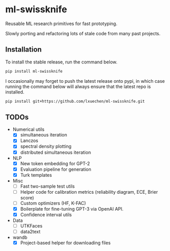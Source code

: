 # ml-swissknife

Reusable ML research primitives for fast prototyping.

Slowly porting and refactoring lots of stale code from many past projects.

## Installation

To install the stable release, run the command below.

```bash
pip install ml-swissknife
```

I occasionally may forget to push the latest release onto pypi, in which case running the command below will always
ensure that the latest repo is installed.

```bash
pip install git+https://github.com/lxuechen/ml-swissknife.git
```

## TODOs

- Numerical utils
    - [x] simultaneous iteration
    - [x] Lanczos
    - [x] spectral density plotting
    - [x] distributed simultaneous iteration
- NLP
    - [x] New token embedding for GPT-2
    - [x] Evaluation pipeline for generation
    - [x] Turk templates
- Misc
    - [ ] Fast two-sample test utils
    - [ ] Helper code for calibration metrics (reliability diagram, ECE, Brier score)
    - [ ] Custom optimizers (HF, K-FAC)
    - [x] Boilerplate for fine-tuning GPT-3 via OpenAI API.
    - [x] Confidence interval utils
- Data
    - [ ] UTKFaces
    - [ ] data2text
- wandb
    - [x] Project-based helper for downloading files

